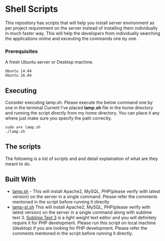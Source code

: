 # Shell Scripts

This repository has scripts that will help you install server environment as per project requirement on the server instead of installing them individually in much faster way. This will help the developers from individually searching the applications online and exceuting the commands one by one.

### Prerequisites

A fresh Ubuntu server or Desktop machine.

```
Ubuntu 14.04
Ubuntu 16.04
```

## Executing

Consider executing lamp.sh. 
Please execute the below command one by one in the terminal
Current I've placed **lamp.sh** file in the home directory and running the script directly from my home directory. You can place it any where just make sure you specify the path correctly.
```
sudo a+x lamp.sh
./lamp.sh
```
## The scripts

The following is a list of scripts and and detail explaination of what are they meant to do.

## Built With

* [lamp.sh](https://github.com/aniruddhasm/scripts/blob/master/lamp.sh) - This will install Apache2, MySQL, PHP(please verify with latest version) on the server in a single command. Please refer the comments mentoned in the script before running it directly
* [lamp-st.sh](https://github.com/aniruddhasm/scripts/blob/master/lamp-st.sh) 
This will install Apache2, MySQL, PHP(please verify with latest version) on the server in a single command along with sublime text 3. [Sublime Text 3](https://www.sublimetext.com/) is a light weight text editor and you will definitely require it for PHP development. Please run this script on local machine (desktop) if you are looking for PHP development. Please refer the comments mentoned in the script before running it directly.
